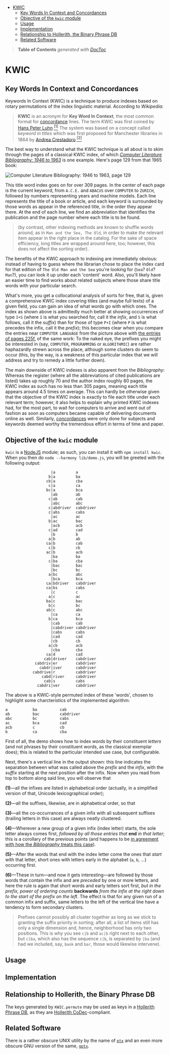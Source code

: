 

- [KWIC](#kwic)
	- [Key Words In Context and Concordances](#key-words-in-context-and-concordances)
	- [Objective of the `kwic` module](#objective-of-the-kwic-module)
	- [Usage](#usage)
	- [Implementation](#implementation)
	- [Relationship to Hollerith, the Binary Phrase DB](#relationship-to-hollerith-the-binary-phrase-db)
	- [Related Software](#related-software)

> **Table of Contents**  *generated with [DocToc](http://doctoc.herokuapp.com/)*


# KWIC

## Key Words In Context and Concordances

Keywords In Context (KWIC) is a technique to produce indexes based on rotary permutations
of the index linguistic material. According to *Wikipedia*:

> **KWIC** is an acronym for **Key Word In Context**, the most common format for
> [concordance](https://en.wikipedia.org/wiki/Concordance_(publishing)) lines.
> The term KWIC was first coined by [Hans Peter
> Luhn](https://en.wikipedia.org/wiki/Hans_Peter_Luhn).[<sup>[1]</sup>](https://en.wikipedia.org/wiki/Key_Word_in_Context#cite_note-1)
> The system was based on a concept called *keyword in titles* which was first
> proposed for Manchester libraries in 1864 by [Andrea
> Crestadoro](https://en.wikipedia.org/wiki/Andrea_Crestadoro).[<sup>[2]</sup>](https://en.wikipedia.org/wiki/Key_Word_in_Context#cite_note-index-2)

The best way to understand what the KWIC technique is all about is to skim
through the pages of a classical KWIC index, of which [*Computer Literature
Bibliography: 1946 to 1963*](https://books.google.de/books?id=Ig6tEGv6CTAC&dq=computer%20language&pg=PA129#v=onepage&q=computer%20language&f=false)
is one example. Here's page 129 from that 1965 book:

![*Computer Literature Bibliography: 1946 to 1963*, page 129](https://github.com/loveencounterflow/kwic/raw/master/art/kwic.png)

This title word index goes on for over 309 pages. In the center of each page is
the current keyword, from `A.C.E.` and `ABACUS` over `COMPUTER` to `ZURICH`,
followed by numbers representing years and machine models. Each line represents
the title of a book or article, and each keyword is surrounded by those words as
appear in the referenced title, in the order they appear there. At the end of
each line, we find an abbreviation that identifies the publication and the page
number where each title is to be found.

> (by contrast, other indexing methods are known to shuffle words around, as in
> `Man and the Sea, The Old`, in order to make *the* relevant item appear in the
> right place in the catalog. For the sake of space efficiency, long titles are
> wrapped around here, too; however, this does not affect the sorting order).

The benefits of the KWIC approach to indexing are immediately obvious: instead
of having to guess where the librarian chose to place the index card for that
edition of `The Old Man and the Sea` you're looking for (`Sea`? `Old`? `Man`?),
you can look it up under each 'content' word. Also, you'll likely have an easier
time to find works about related subjects where those share title words with
your particular search.

What's more, you get a collocational analysis of sorts for free, that is, given
a comprehensive KWIC index covering titles (and maybe full texts) of a given
field, you can gain an idea of what words go with which ones. The index as shown
above is admittedly much better at showing occurrences of type `I+S` (where `I`
is what you searched for, call it the *infix*, and `S` is what follows, call it
the *suffix*) than for those of type `P+I` (where `P` is what precedes the
infix, call it the *prefix*); this becomes clear when you compare the entries
near `COMPUTER LANGUAGE` from the picture above with [the entries of pages
225f.](https://books.google.de/books?id=Ig6tEGv6CTAC&dq=computer%20language&pg=PA225#v=onepage&q=language&f=false)
of the same work: To the naked eye, the prefixes you might be interested in
(say, `COMPUTER`, `PROGRAMMING` or `ALGORITHMIC`) are rather haphazardly strewn
across the place, although some clusters do seem to occur (this, by the way, is
a weakness of this particular index that we will address and try to remedy a
little further down).

The main downside of KWIC indexes is also apparent from the *Bibliography*:
Whereas the register (where all the abbreviations of cited publications are
listed) takes up roughly 70 and the author index roughly 80 pages, the KWIC
index as such has no less than 305 pages, meaning each title appears around 4.5
times on average. This can hardly be otherwise given that the objective of the
KWIC index is exactly to file each title under each relevant term; however, it
also helps to explain why printed KWIC indexes had, for the most part, to wait
for computers to arrive and went out of fashion as soon as computers became
capable of delivering documents online as well. Similarly,
[concordances](https://de.wikipedia.org/wiki/Konkordanz) were only done for
subjects and keywords deemed worthy the tremendous effort in terms of time and
paper.

## Objective of the `kwic` module

`kwic` is a [NodeJS](http://nodejs.org) module; as such, you can install it
with `npm install kwic`. When you then do `node --harmony lib/demo.js`, you
will be greeted with the following output:

```
                    |a         a
                   b|a         ba
                  cb|a         cba
                   c|a         ca
                  bc|a         bca
                    |ab        ab
                   c|ab        cab
                    |abc       abc
                   c|abdriver  cabdriver
                   c|abs       cabs
                    |ac        ac
                   b|ac        bac
                    |acb       acb
                   c|ad        cad
                    |b         b
                   a|b         ab
                  ca|b         cab
                   c|b         cb
                  ac|b         acb
                    |ba        ba
                   c|ba        cba
                    |bac       bac
                    |bc        bc
                   a|bc        abc
                    |bca       bca
                  ca|bdriver   cabdriver
                  ca|bs        cabs
                    |c         c
                   a|c         ac
                  ba|c         bac
                   b|c         bc
                  ab|c         abc
                    |ca        ca
                   b|ca        bca
                    |cab       cab
                    |cabdriver cabdriver
                    |cabs      cabs
                    |cad       cad
                    |cb        cb
                   a|cb        acb
                    |cba       cba
                  ca|d         cad
                 cab|driver    cabdriver
             cabdriv|er        cabdriver
               cabdr|iver      cabdriver
            cabdrive|r         cabdriver
                cabd|river     cabdriver
                 cab|s         cabs
              cabdri|ver       cabdriver
```

The above is a KWIC-style permuted index of these 'words', chosen
to highlight some charcteristics of the implemented algorithm:

```
a           ba          cab
ab          bac         cabdriver
abc         bc          cabs
ac          bca         cad
acb         c           cb
b           ca          cba
```
First of all, the demo shows how to index *words* by their constituent *letters*
(and not phrases by their constituent words, as the classical exemplar does);
this is related to the particular intended use case, but configurable.

Next, there's a vertical line in the output shown: this line indicates the
separation between what was called above the *prefix* and the *infix*, with the
*suffix* starting at the next position after the infix. Now when you read from
top to bottom along said line, you will observe that

**(1)**—all the infixes are listed in alphabetical order (actually, in a simplified
    version of that, Unicode lexicographical order);

**(2)**—all the suffixes, likewise, are in alphabetical order, so that

**(3)**—all the co-occurrances of a given infix with all subsequent suffixes (trailing
    letters in this case) are always neatly clustered.

**(4)**—Wherever a new group of a given infix (index letter) starts, the sole
    letter always comes first, *followed by all those entries that* **end** *in
    that letter*; this is a corollary of the previous points (and happens to be
    [in agreement with how the *Bibliography* treats
    this case](https://books.google.de/books?id=Ig6tEGv6CTAC&dq=computer%20language&pg=PA126#v=onepage&q=computer%20language&f=false)).

**(5)**—After the words that end with the index letter come the ones that *start*
    with that letter, short ones with letters early in the alphabet (`a`, `b`, ...)
    occurring first.

**(6)**—These in turn—and now it gets interesting—are followed by those words
    that contain the infix and are *preceded* by one or more letters, and here
    the rule is again that short words and early letters sort first, *but in the
    prefix, power of ordering counts* **backwards** *from the infix at the right
    down to the start of the prefix on the left*. The effect is that for any
    given run of a common infix and suffix, same letters to the left of the
    vertical line have a tendency to form secondary clusters.

> Prefixes cannot possibly all cluster together as long as we stick to
> granting the suffix priority in sorting; after all, a list of items still
> has only a single dimension and, hence, neighborhood has only two
> positions. This is why you see `c|b` and `ac|b` right next to each other,
> but `c|ba`, which also has the sequence `c|b`, is separated by `|ba` (and
> had we included, say, `bank` and `bar`, those would likewise intervene).

## Usage
## Implementation
## Relationship to Hollerith, the Binary Phrase DB

The keys generated by `KWIC.permute` may be used as keys in a [Hollerith Phrase
DB](https://github.com/loveencounterflow/hollerith2), as they are [Hollerith
CoDec](https://github.com/loveencounterflow/hollerith-codec)-compliant.

## Related Software

There is a rather obscure UNIX utility by the name of
[`ptx`](https://en.wikipedia.org/wiki/Ptx_%28Unix%29) and an even more obscure
GNU version of the same,
[`gptx`](http://www.math.utah.edu/docs/info/gptx_1.html).





